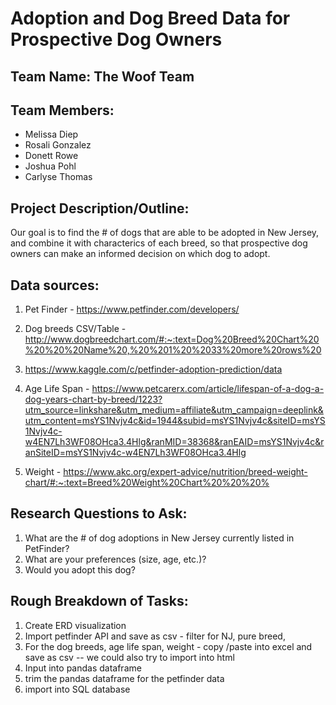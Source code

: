 # Adoption and Dog Breed Data for Prospective Dog Owners

## Team Name: The Woof Team 

## Team Members:
* Melissa Diep
* Rosali Gonzalez
* Donett Rowe
* Joshua Pohl
* Carlyse Thomas



## Project Description/Outline:

Our goal is to find the # of dogs that are able to be adopted in New Jersey, and combine it with characterics of each breed, so that prospective dog owners can make an informed decision on which dog to adopt.

## Data sources:
1. Pet Finder - https://www.petfinder.com/developers/ 
2. Dog breeds CSV/Table - http://www.dogbreedchart.com/#:~:text=Dog%20Breed%20Chart%20%20%20%20Name%20,%20%201%20%2033%20more%20rows%20 

3. https://www.kaggle.com/c/petfinder-adoption-prediction/data 
4. Age Life Span - https://www.petcarerx.com/article/lifespan-of-a-dog-a-dog-years-chart-by-breed/1223?utm_source=linkshare&utm_medium=affiliate&utm_campaign=deeplink&utm_content=msYS1Nvjv4c&id=1944&subid=msYS1Nvjv4c&siteID=msYS1Nvjv4c-w4EN7Lh3WF08OHca3.4Hlg&ranMID=38368&ranEAID=msYS1Nvjv4c&ranSiteID=msYS1Nvjv4c-w4EN7Lh3WF08OHca3.4Hlg 
5. Weight - https://www.akc.org/expert-advice/nutrition/breed-weight-chart/#:~:text=Breed%20Weight%20Chart%20%20%20% 


## Research Questions to Ask:
1. What are the # of dog adoptions in New Jersey currently listed in PetFinder?
2. What are your preferences (size, age, etc.)?
3. Would you adopt this dog?


## Rough Breakdown of Tasks:
1. Create ERD visualization
2. Import petfinder API and save as csv - filter for NJ, pure breed, 
3. For the dog breeds, age life span, weight - copy /paste into excel and save as csv -- we could also try to import into html
4. Input into pandas dataframe
5. trim the pandas dataframe for the petfinder data
6. import into SQL database

